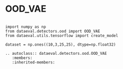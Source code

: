 # OOD_VAE

```{testsetup}

import numpy as np
from dataeval.detectors.ood import OOD_VAE
from dataeval.utils.tensorflow import create_model

dataset = np.ones((10,3,25,25), dtype=np.float32)
```

```{eval-rst}
.. autoclass:: dataeval.detectors.ood.OOD_VAE
   :members:
   :inherited-members:
```
